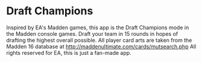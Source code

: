 # Draft Champions
Inspired by EA's Madden games, this app is the Draft Champions mode in the Madden console games. Draft your team in 15 rounds in hopes of drafting the highest overall possible.
All player card arts are taken from the Madden 16 database at http://maddenultimate.com/cards/mutsearch.php
All rights reserved for EA, this is just a fan-made app.

